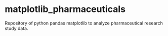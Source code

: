 # matplotlib_pharmaceuticals
Repository of python pandas matplotlib to analyze pharmaceutical research study data.
